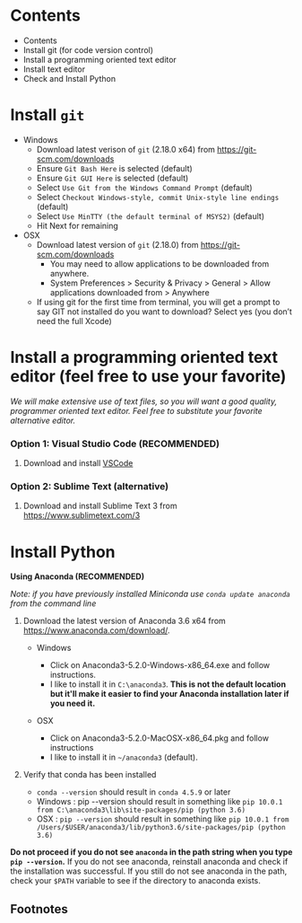 Contents
========

- Contents
- Install git (for code version control)
- Install a programming oriented text editor
- Install text editor
- Check and Install Python

# Install `git`

* Windows
    * Download latest verison of `git` (2.18.0 x64) from <https://git-scm.com/downloads>
    * Ensure `Git Bash Here` is selected (default)
    * Ensure `Git GUI Here` is selected (default)
    * Select `Use Git from the Windows Command Prompt` (default)
    * Select `Checkout Windows-style, commit Unix-style line endings` (default)
    * Select `Use MinTTY (the default terminal of MSYS2)` (default)
    * Hit Next for remaining
* OSX
    * Download latest version of `git` (2.18.0) from <https://git-scm.com/downloads>
        - You may need to allow applications to be downloaded from anywhere.
        * System Preferences > Security & Privacy > General > Allow applications downloaded from > Anywhere
    * If using git for the first time from terminal, you will get a prompt to say GIT not installed do you want to download? Select yes (you don’t need the full Xcode)

# Install a programming oriented text editor (feel free to use your favorite)

*We will make extensive use of text files, so you will want a good quality, programmer oriented text editor. Feel free to substitute your favorite alternative editor.*

### Option 1: Visual Studio Code (RECOMMENDED)

1. Download and install [VSCode](https://code.visualstudio.com/)

### Option 2: Sublime Text (alternative)

1.  Download and install Sublime Text 3 from <https://www.sublimetext.com/3>

# Install Python

**Using Anaconda (RECOMMENDED)**

_Note: if you have previously installed Miniconda use `conda update anaconda` from the command line_

1. Download the latest version of Anaconda 3.6 x64 from <https://www.anaconda.com/download/>.
    * Windows
        * Click on Anaconda3-5.2.0-Windows-x86_64.exe and follow instructions.
        * I like to install it in `C:\anaconda3`. **This is not the default location but it'll make it easier to find your Anaconda installation later if you need it.**

    * OSX
        * Click on Anaconda3-5.2.0-MacOSX-x86_64.pkg and follow instructions
        * I like to install it in `~/anaconda3` (default).

2. Verify that conda has been installed
    * `conda --version` should result in `conda 4.5.9` or later
    * Windows : pip --version should result in something like `pip 10.0.1 from C:\anaconda3\lib\site-packages/pip (python 3.6)`
    * OSX : `pip --version` should result in something like `pip 10.0.1 from /Users/$USER/anaconda3/lib/python3.6/site-packages/pip (python 3.6)`

**Do not proceed if you do not see `anaconda` in the path string when you type `pip --version`.** If you do not see anaconda, reinstall anaconda and check if the installation was successful. If you still do not see anaconda in the path, check your `$PATH` variable to see if the directory to anaconda exists.


Footnotes
---------

[^1]: An easy way to start the terminal is to press Command-space and
    then start typing Terminal in the spotlight search box. It will most
    likely be the first hit.

[^5]: An easy way to start a command prompt under Windows 7 is through
    the Start Menu|Search for programs and files box. Type cmd and it
    should appear. Under Vista/XP, use the “Run…” option under the start
    menu and type cmd.

